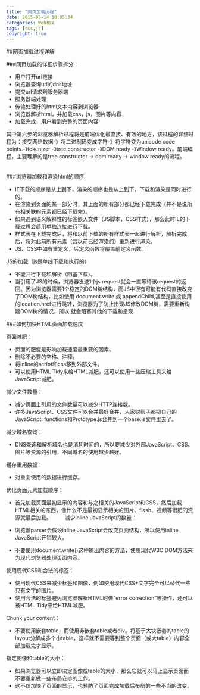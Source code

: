 ```yaml
---
title: "网页加载历程"
date: 2015-05-14 10:05:34
categories: Web相关
tags: [css,js]
copyright: true
---
```


##网页加载过程详解

###网页加载的详细步骤拆分：

- 用户打开url链接
- 浏览器查询url的dns地址
- 提交url请求到服务器端
- 服务器端处理
- 传输处理好的html文本内容到浏览器
- 浏览器解析html，并加载css，js，图片等内容
- 加载完成，用户看到完整的页面内容

其中第六步的浏览器解析过程将是前端优化最直接、有效的地方，该过程的详细过程为：接受网络数据-》将二进制码变成字符-》将字符变为unicode code points.-》tokenizer -》tree constructor -》DOM ready -》Window ready。前端编程，主要理解的是tree constructor -> dom ready -> window ready的流程。
　　

###浏览器加载和渲染html的顺序

- IE下载的顺序是从上到下，渲染的顺序也是从上到下，下载和渲染是同时进行的。
- 在渲染到页面的某一部分时，其上面的所有部分都已经下载完成（并不是说所有相关联的元素都已经下载完）。
- 如果遇到语义解释性的标签嵌入文件（JS脚本，CSS样式），那么此时IE的下载过程会启用单独连接进行下载。
- 样式表在下载完成后，将和以前下载的所有样式表一起进行解析，解析完成后，将对此前所有元素（含以前已经渲染的）重新进行渲染。
- JS、CSS中如有重定义，后定义函数将覆盖前定义函数。
　　

JS的加载（js是单线下载和执行的）

- 不能并行下载和解析（阻塞下载）。
- 当引用了JS的时候，浏览器发送1个js request就会一直等待该request的返回。因为浏览器需要1个稳定的DOM树结构，而JS中很有可能有代码直接改变了DOM树结构，比如使用 document.write 或 appendChild,甚至是直接使用的location.href进行跳转，浏览器为了防止出现JS修改DOM树，需要重新构建DOM树的情况，所以 就会阻塞其他的下载和呈现.


###如何加快HTML页面加载速度

页面减肥：

- 页面的肥瘦是影响加载速度最重要的因素。
- 删除不必要的空格、注释。
- 将inline的script和css移到外部文件。
- 可以使用HTML Tidy来给HTML减肥，还可以使用一些压缩工具来给JavaScript减肥。

减少文件数量：

- 减少页面上引用的文件数量可以减少HTTP连接数。
- 许多JavaScript、CSS文件可以合并最好合并，人家财帮子都把自己的JavaScript. functions和Prototype.js合并到一个base.js文件里去了。

减少域名查询：

- DNS查询和解析域名也是消耗时间的，所以要减少对外部JavaScript、CSS、图片等资源的引用，不同域名的使用越少越好。

缓存重用数据：

- 对重复使用的数据进行缓存。

优化页面元素加载顺序：

- 首先加载页面最初显示的内容和与之相关的JavaScript和CSS，然后加载HTML相关的东西，像什么不是最初显示相关的图片、flash、视频等很肥的资源就最后加载。
　　
减少inline JavaScript的数量：

- 浏览器parser会假设inline JavaScript会改变页面结构，所以使用inline JavaScript开销较大。
- 不要使用document.write()这种输出内容的方法，使用现代W3C DOM方法来为现代浏览器处理页面内容。

使用现代CSS和合法的标签：

- 使用现代CSS来减少标签和图像，例如使用现代CSS+文字完全可以替代一些只有文字的图片。
- 使用合法的标签避免浏览器解析HTML时做“error correction”等操作，还可以被HTML Tidy来给HTML减肥。

Chunk your content：

- 不要使用嵌套table，而使用非嵌套table或者div。将基于大块嵌套的table的layout分解成多个小table，这样就不需要等到整个页面（或大table）内容全部加载完才显示。

指定图像和table的大小：

- 如果浏览器可以立即决定图像或table的大小，那么它就可以马上显示页面而不要重新做一些布局安排的工作。
- 这不仅加快了页面的显示，也预防了页面完成加载后布局的一些不当的改变。
　　
　　